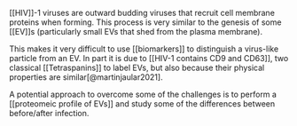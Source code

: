 [[HIV]]-1 viruses are outward budding viruses that recruit cell membrane proteins when forming. This process is very similar to the genesis of some [[EV]]s (particularly small EVs that shed from the plasma membrane). 

This makes it very difficult to use [[biomarkers]] to distinguish a virus-like particle from an EV. In part it is due to [[HIV-1 contains CD9 and CD63]], two classical [[Tetraspanins]] to label EVs, but also because their physical properties are similar[@martinjaular2021]. 

A potential approach to overcome some of the challenges is to perform a [[proteomeic profile of EVs]] and study some of the differences between before/after infection. 

